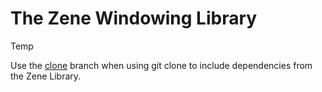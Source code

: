 # The Zene Windowing Library

Temp

Use the [clone](https://github.com/Me222282/ZeneWindowing/tree/clone) branch when using git clone to include dependencies from the Zene Library.